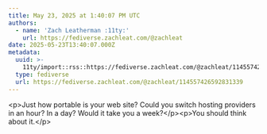 ```yaml
---
title: May 23, 2025 at 1:40:07 PM UTC
authors:
  - name: 'Zach Leatherman :11ty:'
    url: https://fediverse.zachleat.com/@zachleat
date: 2025-05-23T13:40:07.000Z
metadata:
  uuid: >-
    11ty/import::rss::https://fediverse.zachleat.com/@zachleat/114557426592831339
  type: fediverse
  url: https://fediverse.zachleat.com/@zachleat/114557426592831339
---
```

\<p>Just how portable is your web site? Could you switch hosting providers in an hour? In a day? Would it take you a week?\</p>\<p>You should think about it.\</p>